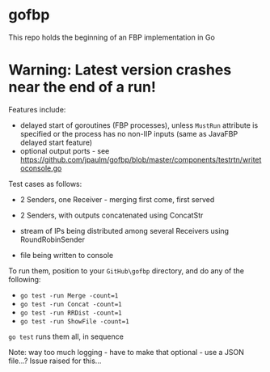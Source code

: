 # gofbp 

This repo holds the beginning of an FBP implementation in Go

# Warning: Latest version crashes near the end of a run!

Features include:

- delayed start of goroutines (FBP processes), unless `MustRun` attribute is specified or the process has no non-IIP inputs (same as JavaFBP delayed start feature) 
- optional output ports - see https://github.com/jpaulm/gofbp/blob/master/components/testrtn/writetoconsole.go


Test cases as follows:

- 2 Senders, one Receiver - merging first come, first served

- 2 Senders, with outputs concatenated using ConcatStr

- stream of IPs being distributed among several Receivers using RoundRobinSender 

- file being written to console

To run them, position to your `GitHub\gofbp` directory, and do any of the following:

- `go test -run Merge -count=1`
- `go test -run Concat -count=1`
- `go test -run RRDist -count=1`
- `go test -run ShowFile -count=1`

`go test` runs them all, in sequence


Note: way too much logging - have to make that optional - use a JSON file...?  Issue raised for this...
